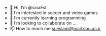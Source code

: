 - 👋 Hi, I’m @sinaEsl
- 👀 I’m interested in soccer and video games
- 🌱 I’m currently learning programming
- 💞️ I’m looking to collaborate on ...
- 📫 How to reach me si.eslami@mail.sbu.ac.ir

<!---
sinaEsl/sinaEsl is a ✨ special ✨ repository because its `README.md` (this file) appears on your GitHub profile.
You can click the Preview link to take a look at your changes.
--->
